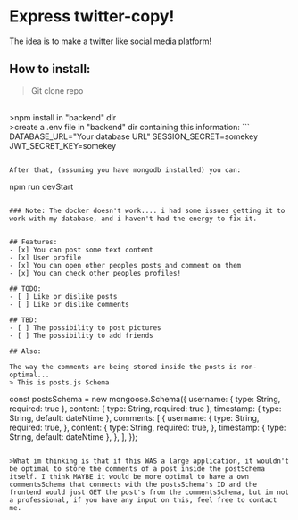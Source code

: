 # Express twitter-copy!

The idea is to make a twitter like social media platform!

## How to install:

>Git clone repo
<br />
>npm install in "backend" dir
<br />
>create a .env file in "backend" dir containing this information:
```
DATABASE_URL="Your database URL"
SESSION_SECRET=somekey
JWT_SECRET_KEY=somekey

```

After that, (assuming you have mongodb installed) you can:
```
npm run devStart
```

### Note: The docker doesn't work.... i had some issues getting it to work with my database, and i haven't had the energy to fix it.


## Features:
- [x] You can post some text content
- [x] User profile
- [x] You can open other peoples posts and comment on them
- [x] You can check other peoples profiles!

## TODO:
- [ ] Like or dislike posts
- [ ] Like or dislike comments

## TBD:
- [ ] The possibility to post pictures
- [ ] The possibility to add friends

## Also:

The way the comments are being stored inside the posts is non-optimal...
> This is posts.js Schema
```
const postsSchema = new mongoose.Schema({
    username: {
        type: String,
        required: true
    },
    content: {
        type: String,
        required: true
    },
    timestamp: {
        type: String,
        default: dateNtime
    },
    comments: [
        {
          username: {
            type: String,
            required: true,
          },
          content: {
            type: String,
            required: true,
          },
          timestamp: {
            type: String,
            default: dateNtime
          },
        },
      ],
});
```

>What im thinking is that if this WAS a large application, it wouldn't be optimal to store the comments of a post inside the postSchema itself. I think MAYBE it would be more optimal to have a own commentsSchema that connects with the postsSchema's ID and the frontend would just GET the post's from the commentsSchema, but im not a professional, if you have any input on this, feel free to contact me.

